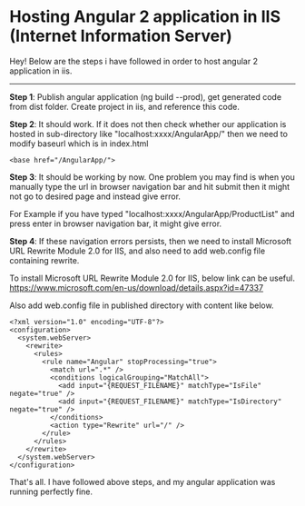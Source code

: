 Hosting Angular 2 application in IIS (Internet Information Server)
===================

Hey! Below are the steps i have followed in order to host angular 2 application in iis. 

----------

**Step 1**:  Publish angular application (ng build --prod), get generated code from dist folder. Create project in iis, and reference this code.

**Step 2**:  It should work. If it does not then check whether our application is hosted in sub-directory like "localhost:xxxx/AngularApp/" then we need to modify baseurl which is in index.html
```
<base href="/AngularApp/">
```

**Step 3**: It should be working by now. One problem you may find is when you manually type the url in browser navigation bar and hit submit then it might not go to desired page and instead give error. 

For Example if you have typed "localhost:xxxx/AngularApp/ProductList" and press enter in browser navigation bar, it might give error.

**Step 4**: If these navigation errors persists, then we need to install Microsoft URL Rewrite Module 2.0 for IIS, and also need to add web.config file containing rewrite. 

To install Microsoft URL Rewrite Module 2.0 for IIS, below link can be useful.
https://www.microsoft.com/en-us/download/details.aspx?id=47337

Also add web.config file in published directory with content like below.
```
<?xml version="1.0" encoding="UTF-8"?>
<configuration>
  <system.webServer>
    <rewrite>
	  <rules>
		<rule name="Angular" stopProcessing="true">
		  <match url=".*" />
		  <conditions logicalGrouping="MatchAll">
			<add input="{REQUEST_FILENAME}" matchType="IsFile" negate="true" />
			<add input="{REQUEST_FILENAME}" matchType="IsDirectory" negate="true" />
		  </conditions>
		  <action type="Rewrite" url="/" />
		</rule>
	  </rules>
	</rewrite>
  </system.webServer>
</configuration>
```

That's all. I have followed above steps, and my angular application was running perfectly fine.